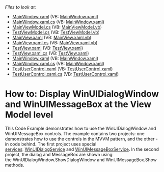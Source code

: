 <!-- default file list -->
*Files to look at*:

* [MainWindow.xaml](./CS/WinUIDialogWindowAndMessageBox.MVVM/MainWindow.xaml) (VB: [MainWindow.xaml](./VB/WinUIDialogWindowAndMessageBox.MVVM/MainWindow.xaml))
* [MainWindow.xaml.cs](./CS/WinUIDialogWindowAndMessageBox.MVVM/MainWindow.xaml.cs) (VB: [MainWindow.xaml](./VB/WinUIDialogWindowAndMessageBox.MVVM/MainWindow.xaml))
* [MainViewModel.cs](./CS/WinUIDialogWindowAndMessageBox.MVVM/ViewModels/MainViewModel.cs) (VB: [MainViewModel.vb](./VB/WinUIDialogWindowAndMessageBox.MVVM/ViewModels/MainViewModel.vb))
* [TestViewModel.cs](./CS/WinUIDialogWindowAndMessageBox.MVVM/ViewModels/TestViewModel.cs) (VB: [TestViewModel.vb](./VB/WinUIDialogWindowAndMessageBox.MVVM/ViewModels/TestViewModel.vb))
* [MainView.xaml](./CS/WinUIDialogWindowAndMessageBox.MVVM/Views/MainView.xaml) (VB: [MainView.xaml.vb](./VB/WinUIDialogWindowAndMessageBox.MVVM/Views/MainView.xaml.vb))
* [MainView.xaml.cs](./CS/WinUIDialogWindowAndMessageBox.MVVM/Views/MainView.xaml.cs) (VB: [MainView.xaml.vb](./VB/WinUIDialogWindowAndMessageBox.MVVM/Views/MainView.xaml.vb))
* [TestView.xaml](./CS/WinUIDialogWindowAndMessageBox.MVVM/Views/TestView.xaml) (VB: [TestView.xaml](./VB/WinUIDialogWindowAndMessageBox.MVVM/Views/TestView.xaml))
* [TestView.xaml.cs](./CS/WinUIDialogWindowAndMessageBox.MVVM/Views/TestView.xaml.cs) (VB: [TestView.xaml](./VB/WinUIDialogWindowAndMessageBox.MVVM/Views/TestView.xaml))
* [MainWindow.xaml](./CS/WinUIDialogWindowAndMessageBox/MainWindow.xaml) (VB: [MainWindow.xaml](./VB/WinUIDialogWindowAndMessageBox/MainWindow.xaml))
* [MainWindow.xaml.cs](./CS/WinUIDialogWindowAndMessageBox/MainWindow.xaml.cs) (VB: [MainWindow.xaml](./VB/WinUIDialogWindowAndMessageBox/MainWindow.xaml))
* [TestUserControl.xaml](./CS/WinUIDialogWindowAndMessageBox/TestUserControl.xaml) (VB: [TestUserControl.xaml](./VB/WinUIDialogWindowAndMessageBox/TestUserControl.xaml))
* [TestUserControl.xaml.cs](./CS/WinUIDialogWindowAndMessageBox/TestUserControl.xaml.cs) (VB: [TestUserControl.xaml](./VB/WinUIDialogWindowAndMessageBox/TestUserControl.xaml))
<!-- default file list end -->
# How to: Display WinUIDialogWindow and WinUIMessageBox at the View Model level


<p>This Code Example demonstrates how to use the WinUIDialogWindow and WinUIMessageBox controls. The example contains two projects: one demonstrates how to use the controls in the MVVM pattern, and the other - in code behind. The first project uses special <a href="https://documentation.devexpress.com/#WPF/CustomDocument17414">services</a>: <a href="https://documentation.devexpress.com/#WPF/CustomDocument17468">WinUIDialogService</a> and <a href="https://documentation.devexpress.com/#WPF/CustomDocument17466">WinUIMessageBoxService</a>. In the second project, the dialog and MessageBox are shown using the WinUIDialogWindow.ShowDialogWindow and WinUIMessageBox.Show methods.</p>

<br/>


